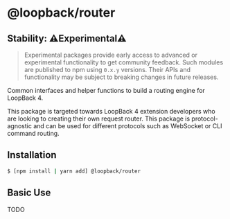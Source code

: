 # @loopback/router

## Stability: ⚠️Experimental⚠️

> Experimental packages provide early access to advanced or experimental
> functionality to get community feedback. Such modules are published to npm
> using `0.x.y` versions. Their APIs and functionality may be subject to
> breaking changes in future releases.

Common interfaces and helper functions to build a routing engine for LoopBack 4.

This package is targeted towards LoopBack 4 extension developers who are looking
to creating their own request router. This package is protocol-agnostic and can
be used for different protocols such as WebSocket or CLI command routing.

## Installation

```sh
$ [npm install | yarn add] @loopback/router
```

## Basic Use

TODO
